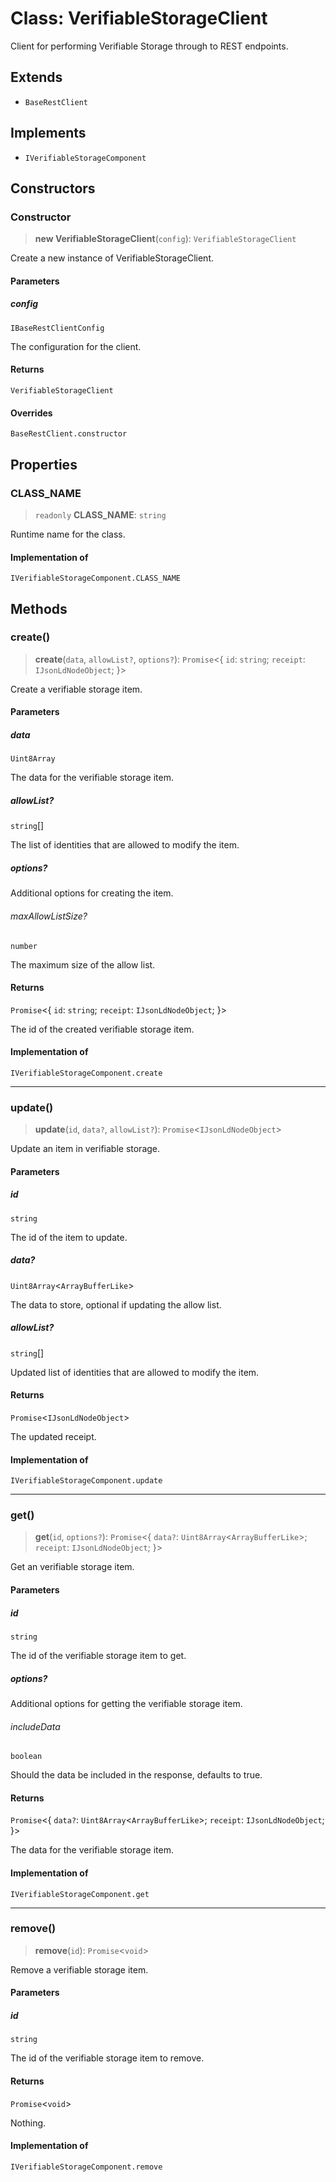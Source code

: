 # Class: VerifiableStorageClient

Client for performing Verifiable Storage through to REST endpoints.

## Extends

- `BaseRestClient`

## Implements

- `IVerifiableStorageComponent`

## Constructors

### Constructor

> **new VerifiableStorageClient**(`config`): `VerifiableStorageClient`

Create a new instance of VerifiableStorageClient.

#### Parameters

##### config

`IBaseRestClientConfig`

The configuration for the client.

#### Returns

`VerifiableStorageClient`

#### Overrides

`BaseRestClient.constructor`

## Properties

### CLASS\_NAME

> `readonly` **CLASS\_NAME**: `string`

Runtime name for the class.

#### Implementation of

`IVerifiableStorageComponent.CLASS_NAME`

## Methods

### create()

> **create**(`data`, `allowList?`, `options?`): `Promise`\<\{ `id`: `string`; `receipt`: `IJsonLdNodeObject`; \}\>

Create a verifiable storage item.

#### Parameters

##### data

`Uint8Array`

The data for the verifiable storage item.

##### allowList?

`string`[]

The list of identities that are allowed to modify the item.

##### options?

Additional options for creating the item.

###### maxAllowListSize?

`number`

The maximum size of the allow list.

#### Returns

`Promise`\<\{ `id`: `string`; `receipt`: `IJsonLdNodeObject`; \}\>

The id of the created verifiable storage item.

#### Implementation of

`IVerifiableStorageComponent.create`

***

### update()

> **update**(`id`, `data?`, `allowList?`): `Promise`\<`IJsonLdNodeObject`\>

Update an item in verifiable storage.

#### Parameters

##### id

`string`

The id of the item to update.

##### data?

`Uint8Array`\<`ArrayBufferLike`\>

The data to store, optional if updating the allow list.

##### allowList?

`string`[]

Updated list of identities that are allowed to modify the item.

#### Returns

`Promise`\<`IJsonLdNodeObject`\>

The updated receipt.

#### Implementation of

`IVerifiableStorageComponent.update`

***

### get()

> **get**(`id`, `options?`): `Promise`\<\{ `data?`: `Uint8Array`\<`ArrayBufferLike`\>; `receipt`: `IJsonLdNodeObject`; \}\>

Get an verifiable storage item.

#### Parameters

##### id

`string`

The id of the verifiable storage item to get.

##### options?

Additional options for getting the verifiable storage item.

###### includeData

`boolean`

Should the data be included in the response, defaults to true.

#### Returns

`Promise`\<\{ `data?`: `Uint8Array`\<`ArrayBufferLike`\>; `receipt`: `IJsonLdNodeObject`; \}\>

The data for the verifiable storage item.

#### Implementation of

`IVerifiableStorageComponent.get`

***

### remove()

> **remove**(`id`): `Promise`\<`void`\>

Remove a verifiable storage item.

#### Parameters

##### id

`string`

The id of the verifiable storage item to remove.

#### Returns

`Promise`\<`void`\>

Nothing.

#### Implementation of

`IVerifiableStorageComponent.remove`
